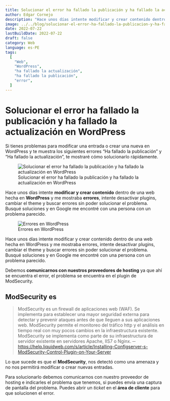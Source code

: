 ```yaml
---
title: Solucionar el error ha fallado la publicación y ha fallado la actualización en WordPress
author: Edgar Cornejo
description: "Hace unos días intente modificar y crear contenido dentro de una web hecha en WordPress y me mostraba errores, intente desactivar plugins, cambiar el theme y buscar errores sin poder solucionar el problema. Busqué soluciones y en Google me encontré con una persona con un problema parecido."
image: ../../blog/solucionar-el-error-ha-fallado-la-publicacion-y-ha-fallado-la-actualizacion-en-wordpress.jpg
date: 2022-07-22
lastBuildDate: 2022-07-22
draft: false
category: Web
language: es-PE
tags:
  [
    "Web",
    "WordPress",
    "ha fallado la actualización",
    "ha fallado la publicación",
    "error",
  ]
---
```


# Solucionar el error ha fallado la publicación y ha fallado la actualización en WordPress

Si tienes problemas para modificar una entrada o crear una nueva en WordPress y te muestra los siguientes errores “Ha fallado la publicación” y “Ha fallado la actualización”, te mostraré cómo solucionarlo rápidamente.

<figure>
  <img src="../../blog/solucionar-el-error-ha-fallado-la-publicacion-y-ha-fallado-la-actualizacion-en-wordpress.jpg" alt="Solucionar el error ha fallado la publicación y ha fallado la actualización en WordPress"/>
  <figcaption>Solucionar el error ha fallado la publicación y ha fallado la actualización en WordPress</figcaption>
</figure>

Hace unos días intente **modificar y crear contenido** dentro de una web hecha en **WordPress** y me mostraba **errores**, intente desactivar plugins, cambiar el theme y buscar errores sin poder solucionar el problema. Busqué soluciones y en Google me encontré con una persona con un problema parecido.

<figure>
  <img src="../../blog/errores-en-wordpress.jpg" alt="Errores en WordPress"/>
  <figcaption>Errores en WordPress</figcaption>
</figure>

Hace unos días intente modificar y crear contenido dentro de una web hecha en WordPress y me mostraba errores, intente desactivar plugins, cambiar el theme y buscar errores sin poder solucionar el problema. Busqué soluciones y en Google me encontré con una persona con un problema parecido.

Debemos **comunicarnos con nuestros proveedores de hosting** ya que ahí se encuentra el error, el problema se encuentra en el plugin de ModSecurity.

## ModSecurity es

> ModSecurity es un firewall de aplicaciones web (WAF). Se implementa para establecer una mayor seguridad externa para detectar y prevenir ataques antes de que lleguen a sus aplicaciones web. ModSecurity permite el monitoreo del tráfico http y el análisis en tiempo real con muy pocos cambios en la infraestructura existente. ModSecurity se implementa como parte de su infraestructura de servidor existente en servidores Apache, IIS7 o Nginx. ─ https://help.liquidweb.com/s/article/Installing-Configserver-s-ModSecurity-Control-Plugin-on-Your-Server

Lo que sucede es que el **ModSecurity**, nos detectó como una amenaza y no nos permitirá modificar o crear nuevas entradas.

Para solucionarlo debemos comunicarnos con nuestro proveedor de hosting e indicarles el problema que tenemos, si puedes envía una captura de pantalla del problema. Puedes abrir un _ticket_ en el **área de cliente** para que solucionen el error.
